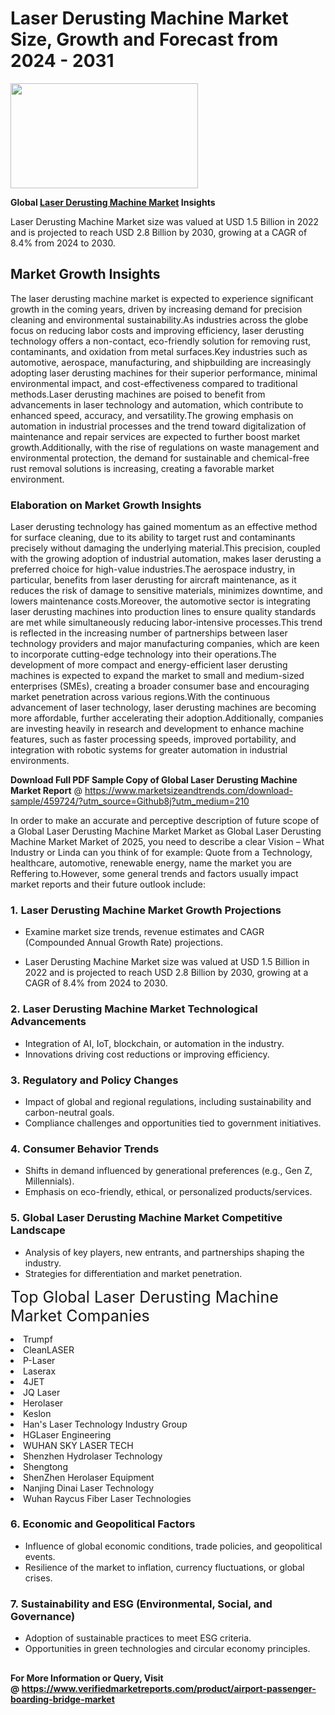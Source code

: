 <H1>Laser Derusting Machine Market Size, Growth and Forecast from 2024 - 2031</H1><img class="aligncenter size-medium wp-image-584254" src="https://thirdeyenews.in/wp-content/uploads/2024/09/Global-Market-Research-300x168.jpeg" alt="" width="300" height="168" /><p><strong>Global&nbsp;<a href="https://www.marketsizeandtrends.com/download-sample/459724/?utm_source=Github8j?utm_medium=210">Laser Derusting Machine Market</a> Insights</strong></p><p>Laser Derusting Machine Market size was valued at USD 1.5 Billion in 2022 and is projected to reach USD 2.8 Billion by 2030, growing at a CAGR of 8.4% from 2024 to 2030.</p><p><h2>Market Growth Insights</h2> The laser derusting machine market is expected to experience significant growth in the coming years, driven by increasing demand for precision cleaning and environmental sustainability.As industries across the globe focus on reducing labor costs and improving efficiency, laser derusting technology offers a non-contact, eco-friendly solution for removing rust, contaminants, and oxidation from metal surfaces.Key industries such as automotive, aerospace, manufacturing, and shipbuilding are increasingly adopting laser derusting machines for their superior performance, minimal environmental impact, and cost-effectiveness compared to traditional methods.Laser derusting machines are poised to benefit from advancements in laser technology and automation, which contribute to enhanced speed, accuracy, and versatility.The growing emphasis on automation in industrial processes and the trend toward digitalization of maintenance and repair services are expected to further boost market growth.Additionally, with the rise of regulations on waste management and environmental protection, the demand for sustainable and chemical-free rust removal solutions is increasing, creating a favorable market environment. <h3>Elaboration on Market Growth Insights</h3> Laser derusting technology has gained momentum as an effective method for surface cleaning, due to its ability to target rust and contaminants precisely without damaging the underlying material.This precision, coupled with the growing adoption of industrial automation, makes laser derusting a preferred choice for high-value industries.The aerospace industry, in particular, benefits from laser derusting for aircraft maintenance, as it reduces the risk of damage to sensitive materials, minimizes downtime, and lowers maintenance costs.Moreover, the automotive sector is integrating laser derusting machines into production lines to ensure quality standards are met while simultaneously reducing labor-intensive processes.This trend is reflected in the increasing number of partnerships between laser technology providers and major manufacturing companies, which are keen to incorporate cutting-edge technology into their operations.The development of more compact and energy-efficient laser derusting machines is expected to expand the market to small and medium-sized enterprises (SMEs), creating a broader consumer base and encouraging market penetration across various regions.With the continuous advancement of laser technology, laser derusting machines are becoming more affordable, further accelerating their adoption.Additionally, companies are investing heavily in research and development to enhance machine features, such as faster processing speeds, improved portability, and integration with robotic systems for greater automation in industrial environments.</p><p><span class=""><strong>Download Full PDF Sample Copy of Global Laser Derusting Machine Market Report</strong> @ <a href="https://www.marketsizeandtrends.com/download-sample/459724/?utm_source=Github8j?utm_medium=210" target="_blank">https://www.marketsizeandtrends.com/download-sample/459724/?utm_source=Github8j?utm_medium=210</a></span></p><p>In order to make an accurate and perceptive description of future scope of a Global&nbsp;Laser Derusting Machine Market Market as Global&nbsp;Laser Derusting Machine Market Market of 2025, you need to describe a clear Vision &ndash; What Industry or Linda can you think of for example: Quote from a Technology, healthcare, automotive, renewable energy, name the market you are Reffering to.However, some general trends and factors usually impact market reports and their future outlook include:</p><h3>1.&nbsp;<strong>Laser Derusting Machine Market Growth Projections</strong></h3><ul><li>Examine market size trends, revenue estimates and CAGR (Compounded Annual Growth Rate) projections.</li><li><p>Laser Derusting Machine Market size was valued at USD 1.5 Billion in 2022 and is projected to reach USD 2.8 Billion by 2030, growing at a CAGR of 8.4% from 2024 to 2030.</p></li></ul><h3>2.&nbsp;<strong>Laser Derusting Machine Market Technological Advancements</strong></h3><ul><li>Integration of AI, IoT, blockchain, or automation in the industry.</li><li>Innovations driving cost reductions or improving efficiency.</li></ul><h3>3.&nbsp;<strong>Regulatory and Policy Changes</strong></h3><ul><li>Impact of global and regional regulations, including sustainability and carbon-neutral goals.</li><li>Compliance challenges and opportunities tied to government initiatives.</li></ul><h3>4.&nbsp;<strong>Consumer Behavior Trends</strong></h3><ul><li>Shifts in demand influenced by generational preferences (e.g., Gen Z, Millennials).</li><li>Emphasis on eco-friendly, ethical, or personalized products/services.</li></ul><h3>5.&nbsp;<strong>Global Laser Derusting Machine Market Competitive Landscape</strong></h3><ul><li>Analysis of key players, new entrants, and partnerships shaping the industry.</li><li>Strategies for differentiation and market penetration.</li></ul><p data-pm-slice="1 1 []"><span style="color: inherit; font-family: inherit; font-size: 25px;">Top Global Laser Derusting Machine Market Companies</span></p><div class="" data-test-id=""><p><li>Trumpf</li><li> CleanLASER</li><li> P-Laser</li><li> Laserax</li><li> 4JET</li><li> JQ Laser</li><li> Herolaser</li><li> Keslon</li><li> Han's Laser Technology Industry Group</li><li> HGLaser Engineering</li><li> WUHAN SKY LASER TECH</li><li> Shenzhen Hydrolaser Technology</li><li> Shengtong</li><li> ShenZhen Herolaser Equipment</li><li> Nanjing Dinai Laser Technology</li><li> Wuhan Raycus Fiber Laser Technologies</li></p></div><h3>6.&nbsp;<strong>Economic and Geopolitical Factors</strong></h3><ul><li>Influence of global economic conditions, trade policies, and geopolitical events.</li><li>Resilience of the market to inflation, currency fluctuations, or global crises.</li></ul><h3>7.&nbsp;<strong>Sustainability and ESG (Environmental, Social, and Governance)</strong></h3><ul><li>Adoption of sustainable practices to meet ESG criteria.</li><li>Opportunities in green technologies and circular economy principles.</li></ul><h2><strong style="font-size: 14px;">For More Information or Query, Visit @&nbsp;</strong><a style="background-color: #ffffff; font-size: 14px;" href="https://www.marketsizeandtrends.com/report/laser-derusting-machine-market/" target="_blank">https://www.verifiedmarketreports.com/product/airport-passenger-boarding-bridge-market</a></h2>